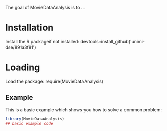 

<!-- badges: start -->
<!-- badges: end -->


The goal of MovieDataAnalysis is to ...

# Installation

Install the R packageif not installed:
devtools::install_github('unimi-dse/891a3f81')


# Loading

Load the package:
require(MovieDataAnalysis)

## Example

This is a basic example which shows you how to solve a common problem:

``` r
library(MovieDataAnalysis)
## basic example code
```

